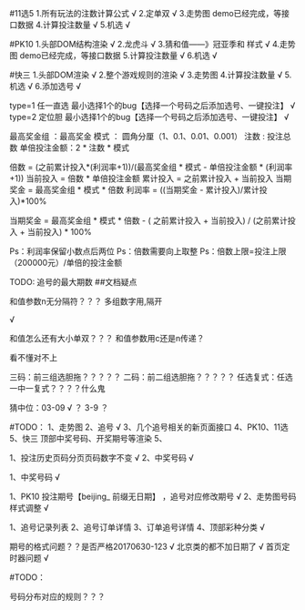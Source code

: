 #11选5
1.所有玩法的注数计算公式 √
2.定单双 √
3.走势图 demo已经完成，等接口数据
4.计算投注数量 √
5.机选 √

#PK10
1.头部DOM结构渲染 √
2.龙虎斗 √
3.猜和值——》冠亚季和 样式 √
4.走势图 demo已经完成，等接口数据
5.计算投注数量 √
6.机选 √


#快三
1.头部DOM渲染 √
2.整个游戏规则的渲染 √
3.走势图
4.计算投注数量 √
5.机选 √
6.添加选号 √

type=1   任一直选 最小选择1个的bug【选择一个号码之后添加选号、一键投注】 √
type=2   定位胆 最小选择1个的bug【选择一个号码之后添加选号、一键投注】 √

<!-- 利润率 -->
最高奖金组 ：最高奖金
模式 ： 圆角分厘（1、0.1、0.01、0.001）
注数 : 投注总数
单倍投注金额：2 * 注数 * 模式


倍数 = (之前累计投入*(利润率+1))/(最高奖金组 * 模式 - 单倍投注金额 * (利润率+1))
当前投入 = 倍数 * 单倍投注金额
累计投入 = 之前累计投入 + 当前投入
当期奖金 = 最高奖金组 * 模式 * 倍数
利润率 = ((当期奖金 - 累计投入)/累计投入)*100%

当期奖金 = 最高奖金组 * 模式 * 倍数 - ( 之前累计投入 + 当前投入) /  (之前累计投入 + 当前投入) * 100%

Ps：利润率保留小数点后两位
Ps：倍数需要向上取整
Ps：倍数上限=投注上限（200000元）/单倍的投注金额


TODO:   追号的最大期数
##文档疑点

<!-- 时时彩 -->
和值参数n无分隔符？？？
多组数字用,隔开

<!-- 快三 -->     √
和值怎么还有大小单双？？？
和值参数用c还是n传递？

<!-- PK10 -->
看不懂对不上

<!-- 11选5 -->
三码：前三组选胆拖？？？？？
二码：前二组选胆拖？？？？？
任选复式：任选一中一复式？？？？什么鬼

猜中位：03-09 √ ？ 3-9 ？ 


#TODO：
1、走势图
2、追号 √
3、几个追号相关的新页面接口
4、PK10、11选5、快三 顶部中奖号码、开奖期号等渲染
5、





<!-- 快三 -->
1、投注历史页码分页页码数字不变  √
2、中奖号码  √

<!-- 11选5 -->
1、中奖号码  √

<!-- PK10 -->
1、PK10 投注期号【beijing_ 前缀无日期】 ，追号对应修改期号 √
2、走势图号码样式调整 √

<!-- 缺少的接口 -->
1、追号记录列表
2、追号订单详情
3、订单追号详情
4、顶部彩种分类 √


期号的格式问题？？是否严格20170630-123 √
北京类的都不加日期了 √
首页定时器问题 √

#TODO：
<!-- 快三走势图 -->
号码分布对应的规则？？？